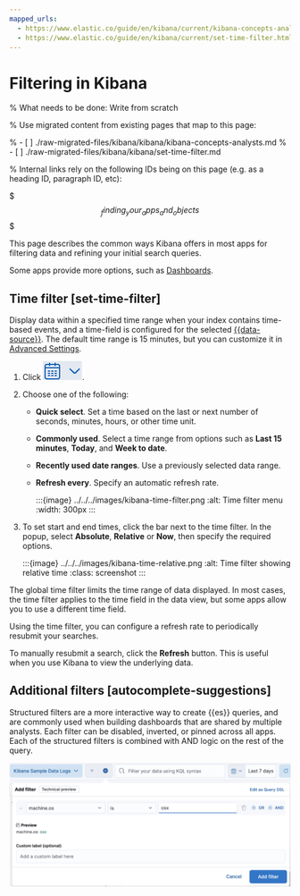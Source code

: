 ```yaml
---
mapped_urls:
  - https://www.elastic.co/guide/en/kibana/current/kibana-concepts-analysts.html
  - https://www.elastic.co/guide/en/kibana/current/set-time-filter.html
---
```


# Filtering in Kibana

% What needs to be done: Write from scratch

% Use migrated content from existing pages that map to this page:

% - [ ] ./raw-migrated-files/kibana/kibana/kibana-concepts-analysts.md
% - [ ] ./raw-migrated-files/kibana/kibana/set-time-filter.md

% Internal links rely on the following IDs being on this page (e.g. as a heading ID, paragraph ID, etc):

$$$_finding_your_apps_and_objects$$$

This page describes the common ways Kibana offers in most apps for filtering data and refining your initial search queries.

Some apps provide more options, such as [Dashboards](../dashboards.md).

## Time filter [set-time-filter]

Display data within a specified time range when your index contains time-based events, and a time-field is configured for the selected [{{data-source}}](../find-and-organize/data-views.md). The default time range is 15 minutes, but you can customize it in [Advanced Settings](https://www.elastic.co/guide/en/kibana/current/advanced-options.html).

1. Click ![calendar icon](../../images/kibana-time-filter-icon.png).
2. Choose one of the following:

    * **Quick select**. Set a time based on the last or next number of seconds, minutes, hours, or other time unit.
    * **Commonly used**. Select a time range from options such as **Last 15 minutes**, **Today**, and **Week to date**.
    * **Recently used date ranges**. Use a previously selected data range.
    * **Refresh every**. Specify an automatic refresh rate.

        :::{image} ../../../images/kibana-time-filter.png
        :alt: Time filter menu
        :width: 300px
        :::

3. To set start and end times, click the bar next to the time filter. In the popup, select **Absolute**, **Relative** or **Now**, then specify the required options.

    :::{image} ../../../images/kibana-time-relative.png
    :alt: Time filter showing relative time
    :class: screenshot
    :::

The global time filter limits the time range of data displayed. In most cases, the time filter applies to the time field in the data view, but some apps allow you to use a different time field.

Using the time filter, you can configure a refresh rate to periodically resubmit your searches.

To manually resubmit a search, click the **Refresh** button. This is useful when you use Kibana to view the underlying data.

## Additional filters [autocomplete-suggestions]

Structured filters are a more interactive way to create {{es}} queries, and are commonly used when building dashboards that are shared by multiple analysts. Each filter can be disabled, inverted, or pinned across all apps. Each of the structured filters is combined with AND logic on the rest of the query.

![Add filter popup](../../images/kibana-add-filter-popup.png "")